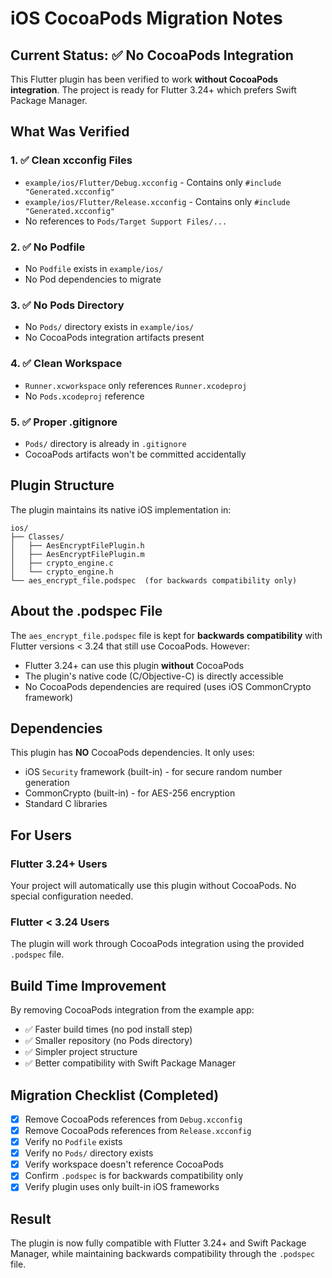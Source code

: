 # iOS CocoaPods Migration Notes

## Current Status: ✅ No CocoaPods Integration

This Flutter plugin has been verified to work **without CocoaPods integration**. The project is ready for Flutter 3.24+ which prefers Swift Package Manager.

## What Was Verified

### 1. ✅ Clean xcconfig Files
- `example/ios/Flutter/Debug.xcconfig` - Contains only `#include "Generated.xcconfig"`
- `example/ios/Flutter/Release.xcconfig` - Contains only `#include "Generated.xcconfig"`
- No references to `Pods/Target Support Files/...`

### 2. ✅ No Podfile
- No `Podfile` exists in `example/ios/`
- No Pod dependencies to migrate

### 3. ✅ No Pods Directory
- No `Pods/` directory exists in `example/ios/`
- No CocoaPods integration artifacts present

### 4. ✅ Clean Workspace
- `Runner.xcworkspace` only references `Runner.xcodeproj`
- No `Pods.xcodeproj` reference

### 5. ✅ Proper .gitignore
- `Pods/` directory is already in `.gitignore`
- CocoaPods artifacts won't be committed accidentally

## Plugin Structure

The plugin maintains its native iOS implementation in:
```
ios/
├── Classes/
│   ├── AesEncryptFilePlugin.h
│   ├── AesEncryptFilePlugin.m
│   ├── crypto_engine.c
│   └── crypto_engine.h
└── aes_encrypt_file.podspec  (for backwards compatibility only)
```

## About the .podspec File

The `aes_encrypt_file.podspec` file is kept for **backwards compatibility** with Flutter versions < 3.24 that still use CocoaPods. However:

- Flutter 3.24+ can use this plugin **without** CocoaPods
- The plugin's native code (C/Objective-C) is directly accessible
- No CocoaPods dependencies are required (uses iOS CommonCrypto framework)

## Dependencies

This plugin has **NO** CocoaPods dependencies. It only uses:
- iOS `Security` framework (built-in) - for secure random number generation
- CommonCrypto (built-in) - for AES-256 encryption
- Standard C libraries

## For Users

### Flutter 3.24+ Users
Your project will automatically use this plugin without CocoaPods. No special configuration needed.

### Flutter < 3.24 Users
The plugin will work through CocoaPods integration using the provided `.podspec` file.

## Build Time Improvement

By removing CocoaPods integration from the example app:
- ✅ Faster build times (no pod install step)
- ✅ Smaller repository (no Pods directory)
- ✅ Simpler project structure
- ✅ Better compatibility with Swift Package Manager

## Migration Checklist (Completed)

- [x] Remove CocoaPods references from `Debug.xcconfig`
- [x] Remove CocoaPods references from `Release.xcconfig`
- [x] Verify no `Podfile` exists
- [x] Verify no `Pods/` directory exists
- [x] Verify workspace doesn't reference CocoaPods
- [x] Confirm `.podspec` is for backwards compatibility only
- [x] Verify plugin uses only built-in iOS frameworks

## Result

The plugin is now fully compatible with Flutter 3.24+ and Swift Package Manager, while maintaining backwards compatibility through the `.podspec` file.
